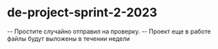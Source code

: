 # de-project-sprint-2-2023
-- Простите случайно отправил на проверку. 
-- Проект еще в работе файлы будут выложены в течении недели 
